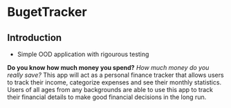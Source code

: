 # BugetTracker

## Introduction
- Simple OOD application with rigourous testing

**Do you know how much money you spend?** *How much money do you really save?* This app will act as a personal finance 
tracker that allows users to track their income, categorize expenses and see their monthly statistics.
Users of all ages from any backgrounds are able to use this app to track their financial details to make 
good financial decisions in the long run. 

 

